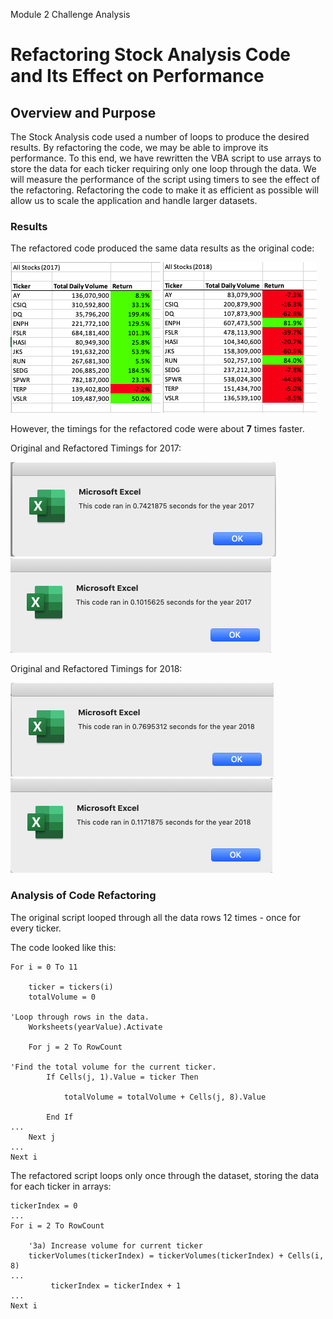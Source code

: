 Module 2 Challenge Analysis

# Refactoring Stock Analysis Code and Its Effect on Performance

## Overview and Purpose
The Stock Analysis code used a number of loops to produce the desired results.  By refactoring the code, we may be able to improve its performance.  To this end, we have rewritten the VBA script to use arrays to store the data for each ticker requiring only one loop through the data.  We will measure the performance of the script using timers to see the effect of the refactoring.  Refactoring the code to make it as efficient as possible will allow us to scale the application and handle larger datasets.

### Results
The refactored code produced the same data results as the original code: 

<img src=/Resources/Refactored_Output_2017.png></img>
<img src=/Resources/Refactored_Output_2018.png></img>

However, the timings for the refactored code were about <b>7</b> times faster.

Original and Refactored Timings for 2017:

<img src=/Resources/Unrefactored_Timing_2017.png></img>
<img src=/Resources/VBA_Challenge_2017.png></img>

Original and Refactored Timings for 2018:

<img src=/Resources/Unrefactored_Timing_2018.png></img>
<img src=/Resources/VBA_Challenge_2018.png></img>

### Analysis of Code Refactoring
The original script looped through all the data rows 12 times - once for every ticker.

The code looked like this:

    For i = 0 To 11
    
        ticker = tickers(i)
        totalVolume = 0
        
    'Loop through rows in the data.
        Worksheets(yearValue).Activate
            
        For j = 2 To RowCount
            
    'Find the total volume for the current ticker.
            If Cells(j, 1).Value = ticker Then
                
                totalVolume = totalVolume + Cells(j, 8).Value
                
            End If
    ...
        Next j
    ...
    Next i

The refactored script loops only once through the dataset, storing the data for each ticker in arrays:

    tickerIndex = 0
    ...
    For i = 2 To RowCount

        '3a) Increase volume for current ticker
        tickerVolumes(tickerIndex) = tickerVolumes(tickerIndex) + Cells(i, 8)
    ...  
             tickerIndex = tickerIndex + 1
    ...           
    Next i



